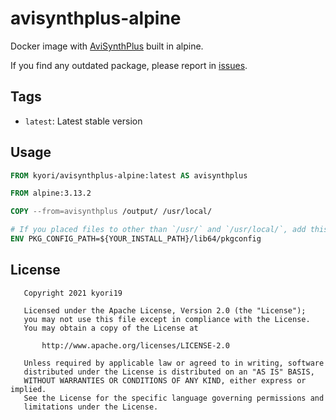 # avisynthplus-alpine

Docker image with [AviSynthPlus](https://github.com/AviSynth/AviSynthPlus) built in alpine.

If you find any outdated package, please report in [issues](https://github.com/kyori19/avisynthplus-alpine/issues).

## Tags

* `latest`: Latest stable version

## Usage

```Dockerfile
FROM kyori/avisynthplus-alpine:latest AS avisynthplus

FROM alpine:3.13.2

COPY --from=avisynthplus /output/ /usr/local/

# If you placed files to other than `/usr/` and `/usr/local/`, add this line
ENV PKG_CONFIG_PATH=${YOUR_INSTALL_PATH}/lib64/pkgconfig
```

## License

```LICENSE
   Copyright 2021 kyori19

   Licensed under the Apache License, Version 2.0 (the "License");
   you may not use this file except in compliance with the License.
   You may obtain a copy of the License at

       http://www.apache.org/licenses/LICENSE-2.0

   Unless required by applicable law or agreed to in writing, software
   distributed under the License is distributed on an "AS IS" BASIS,
   WITHOUT WARRANTIES OR CONDITIONS OF ANY KIND, either express or implied.
   See the License for the specific language governing permissions and
   limitations under the License.
```
